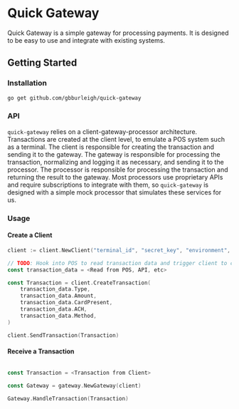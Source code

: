 # Quick Gateway

Quick Gateway is a simple gateway for processing payments. It is designed to be easy to use and integrate with existing systems.

## Getting Started

### Installation

```bash
go get github.com/gbburleigh/quick-gateway
```


### API

`quick-gateway` relies on a client-gateway-processor architecture. Transactions are created at the client level, to emulate a POS system such as a terminal. The client is responsible for creating the transaction and sending it to the gateway. The gateway is responsible for processing the transaction, normalizing and logging it as necessary, and sending it to the processor. The processor is responsible for processing the transaction and returning the result to the gateway. Most processors use proprietary APIs and require subscriptions to integrate with them, so `quick-gateway` is designed with a simple mock processor that simulates these services for us.

### Usage

#### Create a Client

```go
client := client.NewClient("terminal_id", "secret_key", "environment", "gateway_id")

// TODO: Hook into POS to read transaction data and trigger client to create transaction
const transaction_data = <Read from POS, API, etc>

const Transaction = client.CreateTransaction(
    transaction_data.Type,
    transaction_data.Amount,
    transaction_data.CardPresent,
    transaction_data.ACH,
    transaction_data.Method,
)

client.SendTransaction(Transaction)
```

#### Receive a Transaction

```go

const Transaction = <Transaction from Client>

const Gateway = gateway.NewGateway(client)

Gateway.HandleTransaction(Transaction)
```

